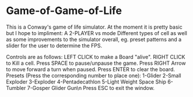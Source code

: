 # Game-of-Game-of-Life
This is a Conway's game of life simulator. At the moment it is pretty basic but I hope to impliment:
 A 2-PLAYER vs mode
 Different types of cell
as well as some improvements to the simulator overall, eg. preset patterns and a slider for the user to determine the FPS.

Controls are as follows:
  LEFT CLICK to make a Board "alive".
  RIGHT CLICK to Kill a cell.
  Press SPACE to pause/unpause the game.
  Press RIGHT Arrow to move forward a turn when paused.
  Press ENTER to clear the board.
  Presets (Press the corresponding number to place one):
    1-Glider
    2-Small Exploder
    3-Exploder
    4-Pentadecathlon
    5-Light Weight Space Ship
    6-Tumbler
    7-Gosper Glider Gun\n
  Press ESC to exit the window.
